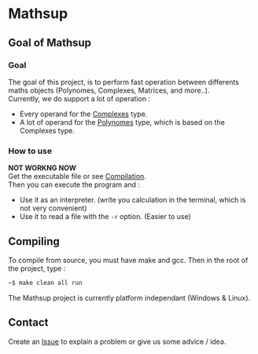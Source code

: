 # Mathsup

## Goal of Mathsup
### Goal

The goal of this project, is to perform fast operation between differents maths objects (Polynomes, Complexes, Matrices, and more..).  
Currently, we do support a lot of operation :

- Every operand for the [Complexes](complexe.c) type.
- A lot of operand for the [Polynomes](polynomes.c) type, which is based on the Complexes type.

### How to use
**NOT WORKNG NOW**  
Get the executable file or see [Compilation](#compiling).  
Then you can execute the program and :  
* Use it as an interpreter. (write you calculation in the terminal, which is not very convenient)
* Use it to read a file with the `-r` option. (Easier to use)

## Compiling
To compile from source, you must have make and gcc.
Then in the root of the project, type :
```sh
~$ make clean all run
```

The Mathsup project is currently platform independant (Windows & Linux).

## Contact
Create an [Issue](https://github.com/Mino1289/Mathsup/issues/new) to explain a problem or give us some advice / idea.
